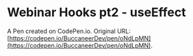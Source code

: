 # Webinar Hooks pt2 - useEffect

A Pen created on CodePen.io. Original URL: [https://codepen.io/BuccaneerDev/pen/oNdLpMN](https://codepen.io/BuccaneerDev/pen/oNdLpMN).

